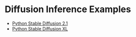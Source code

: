 # Diffusion Inference Examples

- [Python Stable Diffusion 2.1](./python_stable_diffusion_21)
- [Python Stable Diffusion XL](./python_stable_diffusion_xl)
